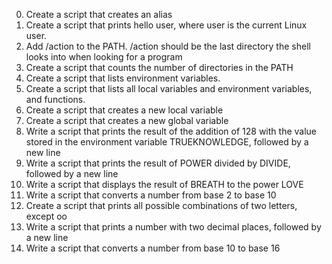 0. Create a script that creates an alias
1. Create a script that prints hello user, where user is the current Linux user.
2. Add /action to the PATH. /action should be the last directory the shell looks into when looking for a program
3. Create a script that counts the number of directories in the PATH
4. Create a script that lists environment variables.
5. Create a script that lists all local variables and environment variables, and functions.
6. Create a script that creates a new local variable
7. Create a script that creates a new global variable
8. Write a script that prints the result of the addition of 128 with the value stored in the environment variable TRUEKNOWLEDGE, followed by a new line
9. Write a script that prints the result of POWER divided by DIVIDE, followed by a new line
10. Write a script that displays the result of BREATH to the power LOVE
11. Write a script that converts a number from base 2 to base 10
12. Create a script that prints all possible combinations of two letters, except oo
13. Write a script that prints a number with two decimal places, followed by a new line
14. Write a script that converts a number from base 10 to base 16


